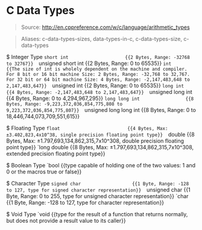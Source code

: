 # C Data Types

> Source: http://en.cppreference.com/w/c/language/arithmetic_types

> Aliases: c-data-types-sizes, data-types-in-c, c-data-types-size, c-data-types

$ Integer Type
    `short int                     {{2 Bytes, Range: -32768 to 32767}} 
    `unsigned short int            {{2 Bytes, Range: 0 to 65535}} 
    `int                           {{The size of int is wholely dependent on the machine and compiler. For 8 bit or 16 bit machine Size: 2 Bytes, Range: -32,768 to 32,767. For 32 bit or 64 bit machine Size: 4 Bytes, Range: -2,147,483,648 to 2,147,483,647}} 
    `unsigned int                  {{2 Bytes, Range: 0 to 65535}} 
    `long int                      {{4 Bytes, Range: -2,147,483,648 to 2,147,483,647}} 
    `unsigned long int             {{4 Bytes, Range: 0 to 4,294,967,295}} 
    `long long int                 {{8 Bytes, Range: -9,223,372,036,854,775,808 to 9,223,372,036,854,775,807}} 
    `unsigned long long int        {{8 Bytes, Range: 0 to 18,446,744,073,709,551,615}} 

$ Floating Type
    `float                         {{4 Bytes, Max: ±3.402,823,4x10^38, single precision floating point type}} 
    `double                        {{8 Bytes, Max: ±1.797,693,134,862,315,7x10^308, double precision floating point type}} 
    `long double                   {{8 Bytes, Max: ±1.797,693,134,862,315,7x10^308, extended precision floating point type}} 

$ Boolean Type
    `bool                          {{type capable of holding one of the two values: 1 and 0 or the macros true or false}} 

$ Character Type
    `signed char                   {{1 Byte, Range: -128 to 127, type for signed character representation}} 
    `unsigned char                 {{1 Byte, Range: 0 to 255, type for unsigned character representation}} 
    `char                          {{1 Byte, Range: -128 to 127, type for character representation}} 

$ Void Type
    `void                          {{type for the result of a function that returns normally, but does not provide a result value to its caller}} 

